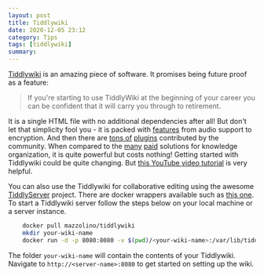 ```yaml
---
layout: post
title: Tiddlywiki 
date: 2020-12-05 23:12
category: Tips
tags: [tiddlywiki]
summary: 
---
```

[Tiddlywiki](tiddlywiki.com) is an amazing piece of software. It promises being future proof as a feature:
> If you're starting to use TiddlyWiki at the beginning of your career you can be confident that it will carry you through to retirement.


It is a single HTML file with no additional dependencies after all! But don't let that simplicity fool you - it is packed with [features](https://tiddlywiki.com/#Features) from audio support to encryption. 
And then there are [tons of](https://tiddlywiki.com/static/Plugins.html) [plugins](https://tid.li/tw5/plugins.html) contributed by the community. When compared to the [many](https://getnotion.com/) [paid](https://roamresearch.com/) solutions for knowledge organization, it is quite powerful but costs nothing!
Getting started with Tiddlywiki could be quite changing. But [this YouTube video tutorial](https://youtu.be/ZMGpAW0z_Bo) is very helpful.

You can also use the Tiddlywiki for collaborative editing using the awesome [TiddlyServer](https://arlen22.github.io/tiddlyserver/) project. There are docker wrappers available such as [this one](https://github.com/djmaze/tiddlywiki-docker). 
To start a Tiddlywiki server follow the steps below on your local machine or a server instance.

```sh
    docker pull mazzolino/tiddlywiki
    mkdir your-wiki-name
    docker run -d -p 8080:8080 -v $(pwd)/<your-wiki-name>:/var/lib/tiddlywiki mazzolino/tiddlywiki
``` 

The folder `your-wiki-name` will contain the contents of your Tiddlywiki. Navigate to `http://<server-name>:8080` to get started on setting up the wiki.